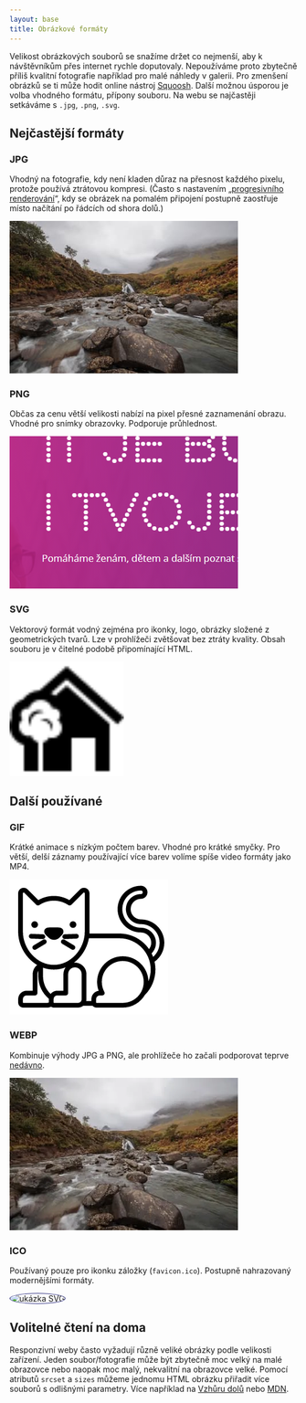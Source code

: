 ```yaml
---
layout: base
title: Obrázkové formáty
---
```


Velikost obrázkových souborů se snažíme držet co nejmenší, aby k návštěvníkům přes internet rychle doputovaly. Nepoužíváme proto zbytečně příliš kvalitní fotografie například pro malé náhledy v galerii. Pro zmenšení obrázků se ti může hodit online nástroj [Squoosh](https://squoosh.app/). Další možnou úsporou je volba vhodného formátu, přípony souboru. Na webu se najčastěji setkáváme s `.jpg`, `.png`, `.svg`.

## Nejčastější formáty

### JPG

Vhodný na fotografie, kdy není kladen důraz na přesnost každého pixelu, protože používá ztrátovou kompresi. (Často s nastavením „[progresivního renderování](https://www.google.com/search?q=progressive+jpeg&tbm=isch)“, kdy se obrázek na pomalém připojení postupně zaostřuje místo načítání po řádcích od shora dolů.)

![ukázka JPG](static/examples/stream.jpg)

### PNG

Občas za cenu větší velikosti nabízí na pixel přesné zaznamenání obrazu. Vhodné pro snímky obrazovky. Podporuje průhlednost.

![ukázka PNG](static/examples/czechitas.png)

### SVG

Vektorový formát vodný zejména pro ikonky, logo, obrázky složené z geometrických tvarů. Lze v prohlížeči zvětšovat bez ztráty kvality. Obsah souboru je v čitelné podobě připomínající HTML.

<img src="static/examples/house.svg" width="200" height="200" alt="ukázka SVG">

## Další používané

### GIF

Krátké animace s nízkým počtem barev. Vhodné pro krátké smyčky. Pro větší, delší záznamy používající více barev volíme spíše video formáty jako MP4.

![ukázka GIF](static/examples/kocka.gif)

### WEBP

Kombinuje výhody JPG a PNG, ale prohlížeče ho začali podporovat teprve [nedávno](https://caniuse.com/webp).

![ukázka WEBP](static/examples/stream.webp)

### ICO

Používaný pouze pro ikonku záložky (`favicon.ico`). Postupně nahrazovaný modernějšími formáty.

<img src="static/examples/favicon.ico" width="48" height="48" alt="ukázka SVG" style="border: 1px solid #303182; border-radius: 50%;">

## Volitelné čtení na doma

Responzivní weby často vyžadují různě veliké obrázky podle velikosti zařízení. Jeden soubor/fotografie může být zbytečně moc velký na malé obrazovce nebo naopak moc malý, nekvalitní na obrazovce velké. Pomocí atributů `srcset` a `sizes` můžeme jednomu HTML obrázku přiřadit více souborů s odlišnými parametry. Více například na [Vzhůru dolů](https://www.vzhurudolu.cz/prirucka/srcset-sizes) nebo [MDN](https://developer.mozilla.org/en-US/docs/Learn/HTML/Multimedia_and_embedding/Responsive_images).
